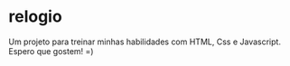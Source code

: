 # relogio
Um projeto para treinar minhas habilidades com HTML, Css e Javascript. Espero que gostem! =)
